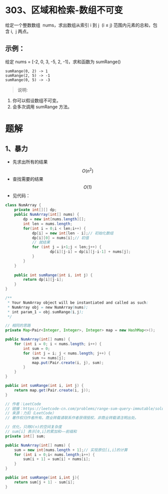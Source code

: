 # 303、区域和检索-数组不可变
给定一个整数数组  nums，求出数组从索引 i 到 j  (i ≤ j) 范围内元素的总和，包含 i,  j 两点。

## 示例：

给定 nums = [-2, 0, 3, -5, 2, -1]，求和函数为 sumRange()
```
sumRange(0, 2) -> 1
sumRange(2, 5) -> -1
sumRange(0, 5) -> -3
```
> 说明:

1. 你可以假设数组不可变。
2. 会多次调用 sumRange 方法。

<!-- 来源：力扣（LeetCode）
链接：https://leetcode-cn.com/problems/range-sum-query-immutable
著作权归领扣网络所有。商业转载请联系官方授权，非商业转载请注明出处。 -->

# 题解
## 1、暴力
- 先求出所有的结果 
$$ O(n^2) $$
- 查找需要的结果
$$ O(1) $$
- 见代码：
```java
class NumArray {
    private int[][] dp;
    public NumArray(int[] nums) {
        dp = new int[nums.length][];
        int len = nums.length;
        for(int i = 0;i < len;i++) {
            dp[i] = new int[len - i];// 初始化数组
            dp[i][0] = nums[i];// 初值
            // 就结果
            for (int j = i+1;j < len;j++) {
                    dp[i][j-i] = dp[i][j-i-1] + nums[j];
            }
        }
    }
    
    public int sumRange(int i, int j) {
        return dp[i][j-i];
    }
}

/**
 * Your NumArray object will be instantiated and called as such:
 * NumArray obj = new NumArray(nums);
 * int param_1 = obj.sumRange(i,j);
 */

// 相同的思路
private Map<Pair<Integer, Integer>, Integer> map = new HashMap<>();

public NumArray(int[] nums) {
    for (int i = 0; i < nums.length; i++) {
        int sum = 0;
        for (int j = i; j < nums.length; j++) {
            sum += nums[j];
            map.put(Pair.create(i, j), sum);
        }
    }
}

public int sumRange(int i, int j) {
    return map.get(Pair.create(i, j));
}

// 作者：LeetCode
// 链接：https://leetcode-cn.com/problems/range-sum-query-immutable/solution/qu-yu-he-jian-suo-shu-zu-bu-ke-bian-by-leetcode/
// 来源：力扣（LeetCode）
// 著作权归作者所有。商业转载请联系作者获得授权，非商业转载请注明出处。

// 优化，只用O(n)的空间复杂度
// sum[i] 表示[0,i]的累加和——前缀和
private int[] sum;

public NumArray(int[] nums) {
    sum = new int[nums.length + 1];// 实现原位[i,i]的计算
    for (int i = 0;i< nums.length;i++) {
        sum[i + 1] = sum[i] + nums[i];
    }
}

public int sumRange(int i,int j){
    return sum[j + 1] - sum[i];
}
```